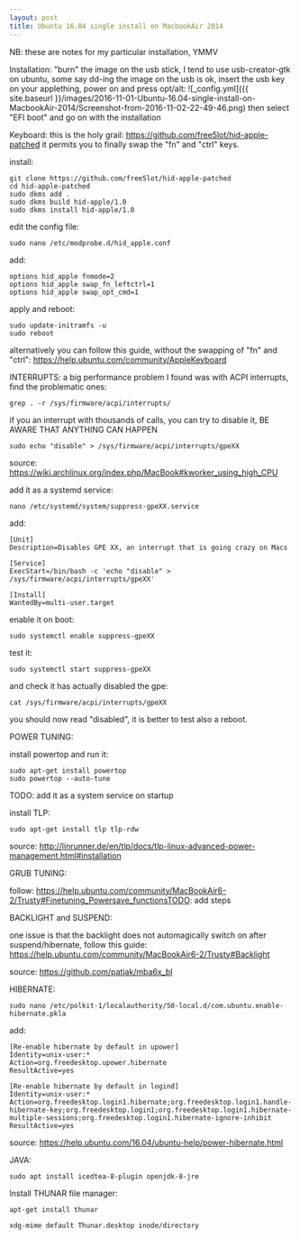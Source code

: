 ```yaml
---
layout: post
title: Ubuntu 16.04 single install on MacbookAir 2014
---
```


NB: these are notes for my particular installation, YMMV


Installation:
"burn" the image on the usb stick, I tend to use usb-creator-gtk on ubuntu, some say dd-ing the image on the usb is ok,
insert the usb key on your applething, power on and press opt/alt: ![_config.yml]({{ site.baseurl }}/images/2016-11-01-Ubuntu-16.04-single-install-on-MacbookAir-2014/Screenshot-from-2016-11-02-22-49-46.png)
then select "EFI boot" and go on with the installation


Keyboard:
this is the holy grail: https://github.com/free5lot/hid-apple-patched
it permits you to finally swap the "fn" and "ctrl" keys.

install:

    git clone https://github.com/free5lot/hid-apple-patched
    cd hid-apple-patched
    sudo dkms add .
    sudo dkms build hid-apple/1.0
    sudo dkms install hid-apple/1.0

edit the config file:

    sudo nano /etc/modprobe.d/hid_apple.conf

add:

    options hid_apple fnmode=2
    options hid_apple swap_fn_leftctrl=1
    options hid_apple swap_opt_cmd=1

apply and reboot:

    sudo update-initramfs -u
    sudo reboot

alternatively you can follow this guide, without the swapping of "fn" and "ctrl": https://help.ubuntu.com/community/AppleKeyboard

INTERRUPTS:
a big performance problem I found was with ACPI interrupts,
find the problematic ones:

    grep . -r /sys/firmware/acpi/interrupts/

if you an interrupt with thousands of calls, you can try to disable it,
BE AWARE THAT ANYTHING CAN HAPPEN

    sudo echo "disable" > /sys/firmware/acpi/interrupts/gpeXX

source: https://wiki.archlinux.org/index.php/MacBook#kworker_using_high_CPU

add it as a systemd service:

    nano /etc/systemd/system/suppress-gpeXX.service

add:

    [Unit]
    Description=Disables GPE XX, an interrupt that is going crazy on Macs

    [Service]
    ExecStart=/bin/bash -c 'echo "disable" > /sys/firmware/acpi/interrupts/gpeXX'

    [Install]
    WantedBy=multi-user.target

enable it on boot:

    sudo systemctl enable suppress-gpeXX

test it:

    sudo systemctl start suppress-gpeXX

and check it has actually disabled the gpe:

    cat /sys/firmware/acpi/interrupts/gpeXX

you should now read "disabled",
it is better to test also a reboot.

POWER TUNING:

install powertop and run it:

    sudo apt-get install powertop
    sudo powertop --auto-tune

TODO: add it as a system service on startup

install TLP:

    sudo apt-get install tlp tlp-rdw

source: http://linrunner.de/en/tlp/docs/tlp-linux-advanced-power-management.html#installation


GRUB TUNING:

follow: https://help.ubuntu.com/community/MacBookAir6-2/Trusty#Finetuning_Powersave_functionsTODO: add steps


BACKLIGHT and SUSPEND:

one issue is that the backlight does not automagically switch on after suspend/hibernate,
follow this guide: https://help.ubuntu.com/community/MacBookAir6-2/Trusty#Backlight

source: https://github.com/patjak/mba6x_bl


HIBERNATE:

    sudo nano /etc/polkit-1/localauthority/50-local.d/com.ubuntu.enable-hibernate.pkla

add:

    [Re-enable hibernate by default in upower]
    Identity=unix-user:*
    Action=org.freedesktop.upower.hibernate
    ResultActive=yes

    [Re-enable hibernate by default in logind]
    Identity=unix-user:*
    Action=org.freedesktop.login1.hibernate;org.freedesktop.login1.handle-hibernate-key;org.freedesktop.login1;org.freedesktop.login1.hibernate-multiple-sessions;org.freedesktop.login1.hibernate-ignore-inhibit
    ResultActive=yes

source: https://help.ubuntu.com/16.04/ubuntu-help/power-hibernate.html


JAVA:

    sudo apt install icedtea-8-plugin openjdk-8-jre


Install THUNAR file manager:

    apt-get install thunar

    xdg-mime default Thunar.desktop inode/directory
